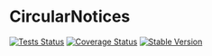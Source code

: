 CircularNotices
=======

[![Tests Status](https://github.com/NetCommons3/CircularNotices/actions/workflows/tests.yml/badge.svg?branch=master)](https://github.com/NetCommons3/CircularNotices/actions/workflows/tests.yml)
[![Coverage Status](https://coveralls.io/repos/NetCommons3/CircularNotices/badge.svg?branch=master)](https://coveralls.io/r/NetCommons3/CircularNotices?branch=master)
[![Stable Version](https://img.shields.io/packagist/v/netcommons/circular-notices.svg?label=stable)](https://packagist.org/packages/netcommons/circular-notices)
